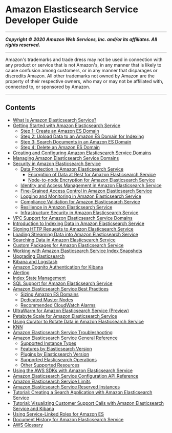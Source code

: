 # Amazon Elasticsearch Service Developer Guide

-----
*****Copyright &copy; 2020 Amazon Web Services, Inc. and/or its affiliates. All rights reserved.*****

-----
Amazon's trademarks and trade dress may not be used in 
     connection with any product or service that is not Amazon's, 
     in any manner that is likely to cause confusion among customers, 
     or in any manner that disparages or discredits Amazon. All other 
     trademarks not owned by Amazon are the property of their respective
     owners, who may or may not be affiliated with, connected to, or 
     sponsored by Amazon.

-----
## Contents
+ [What Is Amazon Elasticsearch Service?](what-is-amazon-elasticsearch-service.md)
+ [Getting Started with Amazon Elasticsearch Service](es-gsg.md)
   + [Step 1: Create an Amazon ES Domain](es-gsg-create-domain.md)
   + [Step 2: Upload Data to an Amazon ES Domain for Indexing](es-gsg-upload-data.md)
   + [Step 3: Search Documents in an Amazon ES Domain](es-gsg-search.md)
   + [Step 4: Delete an Amazon ES Domain](es-gsg-deleting.md)
+ [Creating and Configuring Amazon Elasticsearch Service Domains](es-createupdatedomains.md)
+ [Managing Amazon Elasticsearch Service Domains](es-managedomains.md)
+ [Security in Amazon Elasticsearch Service](security.md)
   + [Data Protection in Amazon Elasticsearch Service](es-data-protection.md)
      + [Encryption of Data at Rest for Amazon Elasticsearch Service](encryption-at-rest.md)
      + [Node-to-node Encryption for Amazon Elasticsearch Service](ntn.md)
   + [Identity and Access Management in Amazon Elasticsearch Service](es-ac.md)
   + [Fine-Grained Access Control in Amazon Elasticsearch Service](fgac.md)
   + [Logging and Monitoring in Amazon Elasticsearch Service](es-managedomains-cloudtrailauditing.md)
   + [Compliance Validation for Amazon Elasticsearch Service](es-compliance.md)
   + [Resilience in Amazon Elasticsearch Service](disaster-recovery-resiliency.md)
   + [Infrastructure Security in Amazon Elasticsearch Service](infrastructure-security.md)
+ [VPC Support for Amazon Elasticsearch Service Domains](es-vpc.md)
+ [Introduction to Indexing Data in Amazon Elasticsearch Service](es-indexing.md)
+ [Signing HTTP Requests to Amazon Elasticsearch Service](es-request-signing.md)
+ [Loading Streaming Data into Amazon Elasticsearch Service](es-aws-integrations.md)
+ [Searching Data in Amazon Elasticsearch Service](es-searching.md)
+ [Custom Packages for Amazon Elasticsearch Service](custom-packages.md)
+ [Working with Amazon Elasticsearch Service Index Snapshots](es-managedomains-snapshots.md)
+ [Upgrading Elasticsearch](es-version-migration.md)
+ [Kibana and Logstash](es-kibana.md)
+ [Amazon Cognito Authentication for Kibana](es-cognito-auth.md)
+ [Alerting](alerting.md)
+ [Index State Management](ism.md)
+ [SQL Support for Amazon Elasticsearch Service](sql-support.md)
+ [Amazon Elasticsearch Service Best Practices](aes-bp.md)
   + [Sizing Amazon ES Domains](sizing-domains.md)
   + [Dedicated Master Nodes](es-managedomains-dedicatedmasternodes.md)
   + [Recommended CloudWatch Alarms](cloudwatch-alarms.md)
+ [UltraWarm for Amazon Elasticsearch Service (Preview)](ultrawarm.md)
+ [Petabyte Scale for Amazon Elasticsearch Service](petabyte-scale.md)
+ [Using Curator to Rotate Data in Amazon Elasticsearch Service](curator.md)
+ [KNN](knn.md)
+ [Amazon Elasticsearch Service Troubleshooting](aes-handling-errors.md)
+ [Amazon Elasticsearch Service General Reference](aes-genref.md)
   + [Supported Instance Types](aes-supported-instance-types.md)
   + [Features by Elasticsearch Version](aes-features-by-version.md)
   + [Plugins by Elasticsearch Version](aes-supported-plugins.md)
   + [Supported Elasticsearch Operations](aes-supported-es-operations.md)
   + [Other Supported Resources](aes-supported-resources.md)
+ [Using the AWS SDKs with Amazon Elasticsearch Service](es-configuration-samples.md)
+ [Amazon Elasticsearch Service Configuration API Reference](es-configuration-api.md)
+ [Amazon Elasticsearch Service Limits](aes-limits.md)
+ [Amazon Elasticsearch Service Reserved Instances](aes-ri.md)
+ [Tutorial: Creating a Search Application with Amazon Elasticsearch Service](search-example.md)
+ [Tutorial: Visualizing Customer Support Calls with Amazon Elasticsearch Service and Kibana](es-walkthrough.md)
+ [Using Service-Linked Roles for Amazon ES](slr-es.md)
+ [Document History for Amazon Elasticsearch Service](release-notes.md)
+ [AWS Glossary](glossary.md)